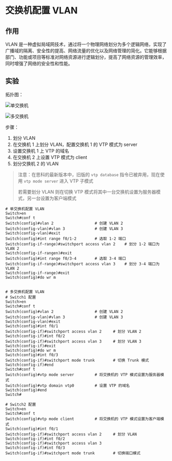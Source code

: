 # 交换机配置 VLAN

## 作用

VLAN 是一种虚拟局域网技术，通过将一个物理网络划分为多个逻辑网络，实现了广播域的隔离、安全性的提高、网络流量的优化以及网络管理的简化。它能够根据部门、功能或项目等标准对网络资源进行逻辑划分，提高了网络资源的管理效率，同时增强了网络的安全性和性能。

## 实验

拓扑图：

![单交换机](https://qny.iouklmmn.top/PicGo/202405131919219.png)

![多交换机](https://qny.iouklmmn.top/PicGo/202405132005847.png)

步骤：

1. 划分 VLAN
2. 在交换机 1 上划分 VLAN，配置交换机 1 的 VTP 模式为 server
3. 设置交换机 1 上 VTP 的域名
4. 在交换机 2 上设置 VTP 模式为 client
5. 划分交换机 2 的 VLAN

> 注意：在思科的最新版本中，旧版的 `vtp database` 指令已被弃用，现在使用 `vtp mode server` 进入 VTP 子模式
>
> 若需要划分 VLAN 则在切换 VTP 模式将其中一台交换机设置为服务器模式，另一台设置为客户端模式

```shell
# 单交换机配置 VLAN
Switch>en
Switch#conf t
Switch(config)#vlan 2                  # 创建 VLAN 2
Switch(config-vlan)#vlan 3             # 创建 VLAN 3
Switch(config-vlan)#exit
Switch(config)#int range f0/1-2        # 选取 1-2 端口
Switch(config-if-range)#switchport access vlan 2    # 划分 1-2 端口为 VLAN 2
Switch(config-if-rangen)#exit
Switch(config)#int range f0/3-4        # 选取 3-4 端口
Switch(config-if-range)#switchport access vlan 3    # 划分 3-4 端口为 VLAN 2
Switch(config-if-range)#exit
Switch(config)#do wr m


# 多交换机配置 VLAN
# Switch1 配置
Switch>en
Switch#conf t
Switch(config)#vlan 2                  # 创建 VLAN 2
Switch(config-vlan)#vlan 3             # 创建 VLAN 3
Switch(config-vlan)#exit
Switch(config)#int f0/1
Switch(config-if)#switchport access vlan 2     # 划分 VLAN 2
Switch(config-if)#int f0/2
Switch(config-if)#switchport access vlan 3     # 划分 VLAN 3
Switch(config-if)#exit
Switch(config)#do wr m
Switch(config)#int f0/3
Switch(config-if)#switchport mode trunk        # 切换 Trunk 模式
Switch(config-if)#end
Switch#conf t
Switch(config)#vtp mode server         # 将交换机的 VTP 模式设置为服务器模式
Switch(config)#vtp domain vtp0         # 设置 VTP 的域名
Switch(config)#end
Switch#

# Switch2 配置
Switch>en
Switch#conf t
Switch(config)#vtp mode client         # 将交换机的 VTP 模式设置为客户端模式
Switch(config)#int f0/1
Switch(config-if)#switchport access vlan 2     # 划分 VLAN
Switch(config-if)#int f0/2
Switch(config-if)#switchport access vlan 3
Switch(config-if)#int f0/3
Switch(config-if)#switchport mode trunk        # 切换端口模式
```
